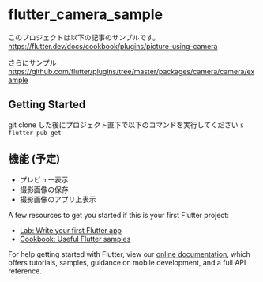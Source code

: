 # flutter_camera_sample

このプロジェクトは以下の記事のサンプルです。
https://flutter.dev/docs/cookbook/plugins/picture-using-camera

さらにサンプル
https://github.com/flutter/plugins/tree/master/packages/camera/camera/example

## Getting Started

git clone した後にプロジェクト直下で以下のコマンドを実行してください
`$ flutter pub get`

## 機能 (予定)
- プレビュー表示
- 撮影画像の保存
- 撮影画像のアプリ上表示

A few resources to get you started if this is your first Flutter project:

- [Lab: Write your first Flutter app](https://flutter.dev/docs/get-started/codelab)
- [Cookbook: Useful Flutter samples](https://flutter.dev/docs/cookbook)

For help getting started with Flutter, view our
[online documentation](https://flutter.dev/docs), which offers tutorials,
samples, guidance on mobile development, and a full API reference.
